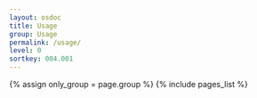 ```yaml
---
layout: osdoc
title: Usage
group: Usage
permalink: /usage/
level: 0
sortkey: 004.001
---
```


<div id='index'>
{% assign only_group = page.group %}
{% include pages_list %}
</div>